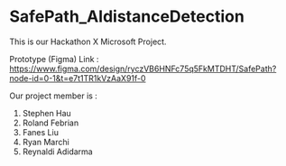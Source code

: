 # SafePath_AIdistanceDetection
This is our Hackathon X Microsoft Project.

Prototype (Figma) Link : 
https://www.figma.com/design/ryczVB6HNFc75q5FkMTDHT/SafePath?node-id=0-1&t=e7t1TR1kVzAaX91f-0 


Our project member is :
1. Stephen Hau
2. Roland Febrian
3. Fanes Liu
4. Ryan Marchi
5. Reynaldi Adidarma

